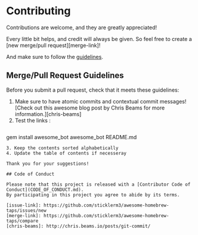 # Contributing

Contributions are welcome, and they are greatly appreciated!

Every little bit helps, and credit will always be given.
So feel free to create a [new merge/pull request][merge-link]!

And make sure to follow the [guidelines](#merge-pull-request-guidelines).

## Merge/Pull Request Guidelines

Before you submit a pull request, check that it meets these guidelines:
1. Make sure to have atomic commits and contextual commit messages!
  [Check out this awesome blog post by Chris Beams for more information.][chris-beams]
2. Test the links :
	```bash
  gem install awesome_bot
  awesome_bot README.md
  ```
3. Keep the contents sorted alphabetically
4. Update the table of contents if necesseray

Thank you for your suggestions!

## Code of Conduct

Please note that this project is released with a [Contributor Code of Conduct](CODE_OF_CONDUCT.md).
By participating in this project you agree to abide by its terms.

[issue-link]: https://github.com/sticklerm3/awesome-homebrew-taps/issues/new
[merge-link]: https://github.com/sticklerm3/awesome-homebrew-taps/compare
[chris-beams]: http://chris.beams.io/posts/git-commit/
